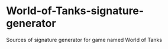 World-of-Tanks-signature-generator
==================================

Sources of signature generator for game named World of Tanks